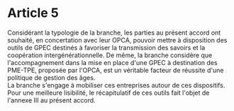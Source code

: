 # Article 5

  
Considérant la typologie de la branche, les parties au présent accord ont souhaité, en concertation avec leur OPCA, pouvoir mettre à disposition des outils de GPEC destinés à favoriser la transmission des savoirs et la coopération intergénérationnelle. De même, la branche considère que l'accompagnement dans la mise en place d'une GPEC à destination des PME-TPE, proposée par l'OPCA, est un véritable facteur de réussite d'une politique de gestion des âges.  
La branche s'engage à mobiliser ces entreprises autour de ces dispositifs. Pour une meilleure lisibilité, le récapitulatif de ces outils fait l'objet de l'annexe III au présent accord.

